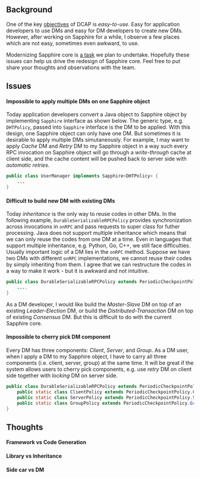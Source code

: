 ## Background
One of the key [objectives](https://github.com/Huawei-PaaS/DCAP-Sapphire/wiki#objectives) of DCAP is *easy-to-use*. Easy for application developers to use DMs and easy for DM developers to create new DMs. However, after working on Sapphire for a while, I observe a few places which are not easy, sometimes even awkward, to use. 

Modernizing Sapphire core is [a task](https://github.com/Huawei-PaaS/DCAP-Sapphire/wiki/DCAP-Planning#tasks) we plan to undertake. Hopefully these issues can help us drive the redesign of Sapphire core. Feel free to put share your thoughts and observations with the team. 

## Issues

#### Impossible to apply multiple DMs on one Sapphire object

Today application developers convert a Java object to Sapphire object by implementing `Sapphire` interface as shown below. The generic type, e.g. `DHTPolicy`, passed into `Sapphire` interface is the DM to be applied. With this design, one Sapphire object can only have one DM. But sometimes it is desirable to apply multiple DMs simutaneously. For example, I may want to apply *Cache* DM and *Retry* DM to my Sapphire object in a way such every RPC invocation on Sapphire object will go through a *write-through* cache at client side, and the cache content will be pushed back to server side with *automatic retries*.

```java
public class UserManager implements Sapphire<DHTPolicy> {
    ...
}
```

#### Difficult to build new DM with existing DMs

Today *inheritance* is the only way to reuse codes in other DMs. In the following example, `DurableSerializableRPCPolicy` provides synchronization across invocations in `onRPC` and pass requests to super class for futher processing. Java does not support multiple inheritance which means that we can only reuse the codes from one DM at a time. Even in languages that support multiple inheritance, e.g. Python, Go, C++, we still face difficulties. Usually important logic of a DM lies in the `onRPC` method. Suppose we have two DMs with different `onRPC` implementations, we cannot reuse their codes by simply inheriting from them. I agree that we can restructure the codes in a way to make it work - but it is awkward and not intuitive.

```java
public class DurableSerializableRPCPolicy extends PeriodicCheckpointPolicy {
    ....
}
```

As a DM developer, I would like build the *Master-Slave* DM on top of an existing *Leader-Election* DM, or build the *Distributed-Transaction* DM on top of existing *Consensus* DM. But this is difficult to do with the current Sapphire core.

#### Impossible to cherry pick DM component

Every DM has three components: *Client*, *Server*, and *Group*. As a DM user, when I apply a DM to my Sapphire object, I have to carry all three components (i.e. client, server, group) at the same time. It will be great if the system allows users to cherry pick components, e.g. use *retry* DM on client side together with *locking* DM on server side.

```java
public class DurableSerializableRPCPolicy extends PeriodicCheckpointPolicy {
    public static class ClientPolicy extends PeriodicCheckpointPolicy.ClientPolicy {}
    public static class ServerPolicy extends PeriodicCheckpointPolicy.ServerPolicy {}
    public static class GroupPolicy extends PeriodicCheckpointPolicy.GroupPolicy {}
}
```

## Thoughts

#### Framework vs Code Generation

#### Library vs Inheritance

#### Side car vs DM
